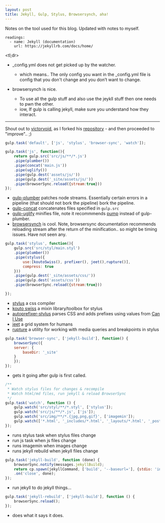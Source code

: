 ```yaml
---
layout: post
title: Jekyll, Gulp, Stylus, Browsersynch, aha!
---
```


Notes on the tool used for this blog. Updated with notes to myself.

```
readings:
  - name: Jekyll (documentation)
    url: https://jekyllrb.com/docs/home/
```
<tl;dr>

* _config.yml does not get picked up by the watcher. 
  * which means.. The only config you want in the _config.yml file is config that you don't change and you don’t want to change.

* browsersynch is nice. 
  * To use all the gulp stuff and also use the jeykll stuff then one needs to pwn the other.
  * iow, If gulp is calling jekyll, make sure you understand how they interact.

---
Shout out to [victorvoid](https://github.com/victorvoid), as I forked his [repository](https://github.com/victorvoid/space-jekyll-template) - and then proceeded to "improve".. ;)
```javascript
gulp.task('default', ['js', 'stylus', 'browser-sync', 'watch']);
```


```javascript
gulp.task('js', function(){
    return gulp.src('src/js/**/*.js')
	.pipe(plumber())
	.pipe(concat('main.js'))
	.pipe(uglify())
	.pipe(gulp.dest('assets/js/'))
	.pipe(gulp.dest('_site/assets/js/'))
	.pipe(browserSync.reload({stream:true}))
});
```
* [gulp-plumber](https://github.com/floatdrop/gulp-plumber)  patches node streams. Essentially certain errors in a pipeline (that should not bork the pipeline) bork the pipeline. 
* [gulp-concat](https://github.com/contra/gulp-concat) concatenates files specified in `gulp.src`
* [gulp-uglify](https://github.com/terinjokes/gulp-uglify) minifies file, note it recommmends [pump](https://github.com/mafintosh/pump) instead of gulp-plumber.
* [browsersynch](https://browsersync.io/docs/gulp) is cool. Note, browsersync documentation recommends reloading stream after the return of the minification.. so might be timing issues. Have not seen any.

```javascript
gulp.task('stylus', function(){
    gulp.src('src/styl/main.styl')
	.pipe(plumber())
	.pipe(stylus({
	    use:[koutoSwiss(), prefixer(), jeet(),rupture()],
	    compress: true
	}))
	.pipe(gulp.dest('_site/assets/css/'))
	.pipe(gulp.dest('assets/css'))
	.pipe(browserSync.reload({stream:true}))

});
```
* [stylus](http://stylus-lang.com) a css compiler
* [kouto swiss](http://kouto-swiss.io) a mixin library/toolbox for stylus
* [autoprefixer-stylus](https://github.com/jescalan/autoprefixer-stylus) parses CSS and adds prefixes using values from [Can I Use](http://caniuse.com)
* [jeet](http://jeet.gs) a grid system for humans
* [rupture](http://jescalan.github.io/rupture/) a utility for working with media queries and breakpoints in stylus

```javascript
gulp.task('browser-sync', ['jekyll-build'], function() {
    browserSync({
	server: {
	    baseDir: '_site'
	}
    });
});
```

* gets it going after gulp is first called.

```javascript
/**
 * Watch stylus files for changes & recompile
 * Watch html/md files, run jekyll & reload BrowserSync
 */
gulp.task('watch', function () {
	gulp.watch('src/styl/**/*.styl', ['stylus']);
	gulp.watch('src/js/**/*.js', ['js']);
	gulp.watch('src/img/**/*.{jpg,png,gif}', ['imagemin']);
	gulp.watch(['*.html', '_includes/*.html', '_layouts/*.html', '_posts/*'], ['jekyll-rebuild']);
});
```

* runs stylus task when stylus files change
* run js task when js files change
* runs imagemin when images change
* runs jekyll rebuild when jekyll files change

```javascript
gulp.task('jekyll-build', function (done) {
    browserSync.notify(messages.jekyllBuild);
    return cp.spawn(jekyllCommand, ['build', '--baseurl='], {stdio: 'inherit'})
	.on('close', done);
});
```

* run jekyll to do jekyll things...

```javascript
gulp.task('jekyll-rebuild', ['jekyll-build'], function () {
    browserSync.reload();
});
```

* does what it says it does.


